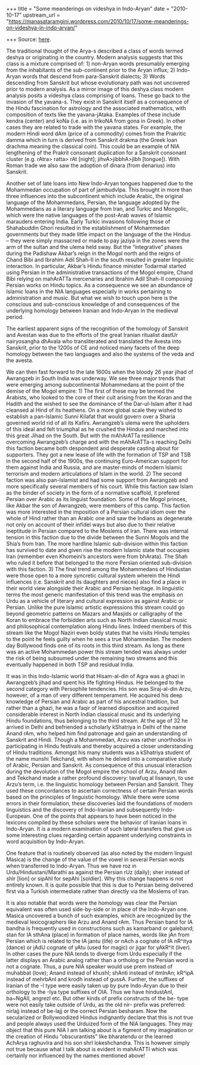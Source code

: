 +++
title = "Some meanderings on videshya in Indo-Aryan"
date = "2010-10-17"
upstream_url = "https://manasataramgini.wordpress.com/2010/10/17/some-meanderings-on-videshya-in-indo-aryan/"

+++
Source: [here](https://manasataramgini.wordpress.com/2010/10/17/some-meanderings-on-videshya-in-indo-aryan/).

The traditional thought of the Arya-s described a class of words termed deshya or originating in the country. Modern analysis suggests that this class is a mixture comprised of: 1) non-Aryan words presumably emerging from the inhabitants of the sub-continent prior to the Aryan influx; 2) Indo-Aryan words that descend from para-Sanskrit dialects; 3) Words descending from Sanskrit but whose evolutionary path was not uncovered prior to modern analysis. As a mirror image of this deshya class modern analysis posits a videshya class comprising of loans. These go back to the invasion of the yavana-s. They exist in Sanskrit itself as a consequence of the Hindu fascination for astrology and the associated mathematics, with composition of texts like the yavana-jAtaka. Examples of these include kendra (center) and koNa (i.e. as in trikoNA from gona in Greek). In other cases they are related to trade with the yavana states. For example, the modern Hindi word dAm (price of a commodity) comes from the Prakritic damma which in turn is derived from Sanskrit drakma (the Greek loan drachma meaning the classical coin). This could be an example of NIA lengthening of the Prakrit consonant duplication for a Sanskrit consonant cluster (e.g. rAtra> ratta> rAt \[night\]; jihvA>jibbhA>jIbh \[tongue\]). With Roman trade we also saw the adoption of dinara (from denarius) into Sanskrit.

Another set of late loans into New Indo-Aryan tongues happened due to the Mohammedan occupation of part of jambudvIpa. This brought in more than three influences into the subcontinent which include Arabic, the original language of the Mohammedans, Persian, the language adopted by the Mohammedans as a literary language from Iran, and Turkic and Mongolic, which were the native languages of the post-Arab waves of Islamic marauders entering India. Early Turkic invasions following those of Shahabuddin Ghori resulted in the establishment of Mohammedan governments but they made little impact on the language of the the Hindus – they were simply massacred or made to pay jaziya in the zones were the arm of the sultan and the ulema held sway. But the “integrative” phases during the Padishaw Akbar’s reign in the Mogol north and the reigns of Chand Bibi and Ibrahim Adil Shah-II in the south resulted in greater linguistic interaction. In particular, Akbar’s Hindu finance minister Todarmal started using Persian in the administrative transactions of the Mogol empire, Chand Bibi relying on mahArATTa mercenaries and Ibrahim Adil Shah-II composing Persian works on Hindu topics. As a consequence we see an abundance of Islamic loans in the NIA languages especially in works pertaining to administration and music. But what we wish to touch upon here is the conscious and sub-conscious knowledge of and consequences of the underlying homology between Iranian and Indo-Aryan in the medieval period.

The earliest apparent signs of the recognition of the homology of Sanskrit and Avestan was due to the efforts of the great Iranian ritualist dastUr nairyosangha dhAvala who transliterated and translated the Avesta into Sanskrit, prior to the 1200s of CE and noticed many facets of the deep homology between the two languages and also the systems of the veda and the avesta.

We can then fast forward to the late 1600s when the bloody 26 year jihad of Awrangzeb in South India was underway. We see three major trends that were emerging among subcontinental Mohammedans at the point of the demise of the Mogol empire: 1) The first of these may be termed the Arabists, who looked to the core of their cult arising from the Koran and the Hadith and the wished to see the dominance of the Dar-ul-Islam after it had cleansed al Hind of its heathens. On a more global scale they wished to establish a pan-Islamic Sunni Kilafat that would govern over a Sharia governed world rid of all its Kafirs. Awrangzeb’s ulema were the upholders of this ideal and felt triumphal as he crushed the Hindus and marched into this great Jihad on the South. But with the mAhArATTa resilience overcoming Awrangzeb’s charge and with the mAhArATTa-s reaching Delhi this faction became both despondent and desperate casting about for supporters. They got a new lease of life with the formation of TSP and TSB in the second half of the 1900s, the continuing Euro-American support for them against India and Russia, and are master-minds of modern Islamic terrorism and modern articulations of Islam in the world. 2) The second faction was also pan-Islamist and had some support from Awrangzeb and more specifically several members of his court. While this faction saw Islam as the binder of society in the form of a normative scaffold, it prefered Persian over Arabic as its linguist foundation. Some of the Mogol princes, like Akbar the son of Awrangzeb, were members of this camp. This faction was more interested in the imposition of a Persian cultural idiom over the whole of Hind rather than an Arabic one and saw the Indians as degenerate not only on account of their infidel ways but also due to their relative ineptitude in Persian compared to the Moslems of Iran. There was internal tension in this faction due to the divide between the Sunni Mogols and the Shia’s from Iran. The more hardline Islamic sub-division within this faction has survived to date and given rise the modern Islamic state that occupies Iran (remember even Khomeini’s ancestors were from bhArata). The Shah who ruled it before that belonged to the more Persian oriented sub-division with this faction. 3) The final trend among the Mohammedans of Hindustan were those open to a more syncretic cultural system wherein the Hindi influences (i.e. Sanskrit and its daughters and nieces) also find a place in their world view alongside their Arabic and Persian heritage. In linguistic terms the most generic manifestation of this trend was the emphasis on Urdu as a vehicle of literary and cultural expression as against Arabic or Persian. Unlike the pure Islamic artistic expressions this stream could go beyond geometric patterns on Mazars and Masjids or calligraphy of the Koran to embrace the forbidden arts such as North Indian classical music and philosophical contemplation along Hindu lines. Indeed members of this stream like the Mogol Naziri even boldy states that he visits Hindu temples to the point he feels guilty when he sees a true Mohammedan. The modern day Bollywood finds one of its roots in this third stream. As long as there was an active Mohammedan power this stream tended was always under the risk of being subsumed under the remaining two streams and this eventually happened in both TSP and residual India.

It was in this Indo-Islamic world that Hisam-al-din of Agra was a ghazi in Awrangzeb’s jihad and spent his life fighting Hindus. He belonged to the second category with Persophile tendencies. His son was Siraj-al-din Arzu, however, of a man of very different temperament. He acquired his deep knowledge of Persian and Arabic as part of his ancestral tradition, but rather than a ghazi, he was a faqir of learned disposition and acquired considerable interest in North Indian classical music and its underlying Hindu foundations, thus belonging to the third stream. At the age of 32 he arrived in Delhi and befriended a scholarly kShatriya in Delhi of the name Anand rAm, who helped him find patronage and gain an understanding of Sanskrit and Hindi. Though a Mohammedan, Arzu was rather unorthodox in participating in Hindu festivals and thereby acquired a closer understanding of Hindu traditions. Amongst his many students was a kShatriya student of the name munshi Tekchand, with whom he delved into a comparative study of Arabic, Persian and Sanskrit. As consequence of this unusual interaction during the devolution of the Mogol empire the school of Arzu, Anand rAm and Tekchand made a rather profound discovery: tavafuq al lisanayn, to use Arzu’s term, i.e. the linguistic homology between Persian and Sanskrit. They used these concordances to ascertain correctness of certain Persian words based on the principles of linguistic homology. While there were some errors in their formulation, these discoveries laid the foundations of modern linguistics and the discovery of Indo-Iranian and subsequently Indo-European. One of the points that appears to have been noticed in the lexicons compiled by these scholars were the behavior of Iranian loans in Indo-Aryan. It is a modern examination of such lateral transfers that give us some interesting clues regarding certain apparent underlying constraints in word acquisition by Indo-Aryan.

One feature that is routinely observed (as also noted by the modern linguist Masica) is the change of the value of the vowel in several Persian words when transferred to Indo-Aryan. Thus we have roz in Urdu/Hindustani/Marathi as against the Persian rUz (daily); sher instead of shIr \[lion\] or sipAhI for sepAhi \[soldier\]. Why this change happens is not entirely known. It is quite possible that this is due to Persian being delivered first via a Turkish intermediate rather than directly via the Moslems of Iran.

It is also notable that words were the homology was clear the Persian equivalent was often used side-by-side or in place of the Indo-Aryan one. Masica uncovered a bunch of such examples, which are recognized by the medieval lexicographers like Arzu and Anand rAm. Thus Persian band for IA bandha is frequently used in constructions such as kamarband or galeband; stan for IA sthAna (place) in formation of place names, words like jAn from Persian which is related to the IA jantu (life) or nAch a cognate of IA nR^itya (dance) or jAdU cognate of yAtu (used for magic) or jigar for yAkR^it (liver). In other cases the pure NIA tends to diverge from Urdu especially if the latter displays an Arabic analog rather than a ortholog or the Persian word is not a cognate. Thus, a pure NIA speaker would use prem instead of muhabbat (love); Anand instead of khushI; shAnti instead of itmInAn; kR^ipA instead of mehrbAnI and krodh instead of gussA. Further, the suffixes of Iranian of the -I type were easily taken up by pure Indo-Aryan due to their orthology to the -Iya type suffixes of OIA. Thus we have hindustAnI, ba\~NgAlI, angrezI etc. But other kinds of prefix constructs of the be- type were not easily take outside of Urdu, as the old nir- prefix was preferred: nirlajj instead of be-lajj or the correct Persian besharam. Now the secularized or Bollywoodized Hindus indignantly declare that this is not true and people always used the Urduized form of the NIA languages. They may object that this pure NIA I am talking about is a figment of my imagination or the creation of Hindu “obscurantists” like bharatendu or the learned AchArya raghuvIra and his son shrI lokeshchandra. This is however simply not true because what I talk about is evident in mahArATTI which was certainly nor influenced by the names mentioned above!

